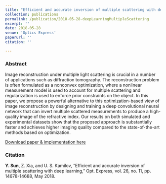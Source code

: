 ```yaml
---
title: "Efficient and accurate inversion of multiple scattering with deep learning"
collection: publications
permalink: /publication/2018-05-28-deepLearningMultipleScattering
excerpt: ''
date: 2018-05-28
venue: 'Optics Express'
paperurl: ''
citation: ''

---
```


### Abstract
Image reconstruction under multiple light scattering is crucial in a number of applications such as diffraction tomography. The reconstruction problem is often formulated as a nonconvex optimization, where a nonlinear measurement model is used to account for multiple scattering and regularization is used to enforce prior constraints on the object. In this paper, we propose a powerful alternative to this optimization-based view of image reconstruction by designing and training a deep convolutional neural network that can invert multiple scattered measurements to produce a high-quality image of the refractive index. Our results on both simulated and experimental datasets show that the proposed approach is substantially faster and achieves higher imaging quality compared to the state-of-the-art methods based on optimization.

[Download paper & implementation here](https://github.com/sunyumark/ScaDec-deep-learning-diffractive-tomography)

### Citation

__Y. Sun__, Z. Xia, and U. S. Kamilov, “Efficient and accurate inversion of multiple scattering with deep learning,” Opt. Express, vol. 26, no. 11, pp. 14678-14688, May 2018.

